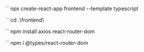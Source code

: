 
`` npx create-react-app frontend --template typescript


`` cd .\frontend\


`` npm install axios react-router-dom


`` npm i @types/react-router-dom



